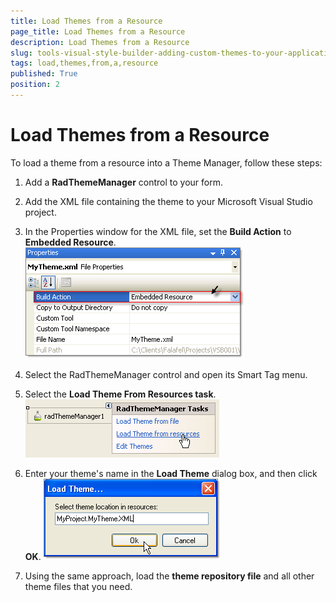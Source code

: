 ```yaml
---
title: Load Themes from a Resource
page_title: Load Themes from a Resource
description: Load Themes from a Resource
slug: tools-visual-style-builder-adding-custom-themes-to-your-application-load-themes-from-a-resource
tags: load,themes,from,a,resource
published: True
position: 2
---
```


# Load Themes from a Resource



To load a theme from a resource into a Theme Manager, follow these steps:

1. Add a __RadThemeManager__ control to your form.
          

1. Add the XML file containing the theme to your Microsoft Visual Studio project.
          

1. In the Properties window for the XML file, set the __Build Action__ to __Embedded Resource__.
          ![tools-visual-style-builder-adding-custom-themes-to-your-application-load-themes-from-a-resource 001](images/tools-visual-style-builder-adding-custom-themes-to-your-application-load-themes-from-a-resource001.png)

1. Select the RadThemeManager control and open its Smart Tag menu.
          

1. Select the __Load Theme From Resources task__.  
          ![tools-visual-style-builder-adding-custom-themes-to-your-application-load-themes-from-a-resource 002](images/tools-visual-style-builder-adding-custom-themes-to-your-application-load-themes-from-a-resource002.png)

1. Enter your theme's name in the __Load Theme__ dialog box, and then click __OK__.
          ![tools-visual-style-builder-adding-custom-themes-to-your-application-load-themes-from-a-resource 003](images/tools-visual-style-builder-adding-custom-themes-to-your-application-load-themes-from-a-resource003.png)

1. Using the same approach, load the  __theme repository file__ and all other theme files that you need.
          

## 

## 


